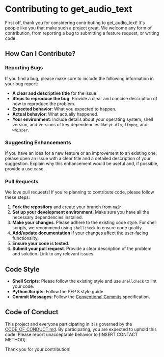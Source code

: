 # Contributing to get_audio_text

First off, thank you for considering contributing to get_audio_text! It's people like you that make such a project great. We welcome any form of contribution, from reporting a bug to submitting a feature request, or writing code.

## How Can I Contribute?

### Reporting Bugs

If you find a bug, please make sure to include the following information in your bug report:

*   **A clear and descriptive title** for the issue.
*   **Steps to reproduce the bug**: Provide a clear and concise description of how to reproduce the problem.
*   **Expected behavior**: What you expected to happen.
*   **Actual behavior**: What actually happened.
*   **Your environment**: Include details about your operating system, shell version, and versions of key dependencies like `yt-dlp`, `ffmpeg`, and `whisper`.

### Suggesting Enhancements

If you have an idea for a new feature or an improvement to an existing one, please open an issue with a clear title and a detailed description of your suggestion. Explain why this enhancement would be useful and, if possible, provide a use case.

### Pull Requests

We love pull requests! If you're planning to contribute code, please follow these steps:

1.  **Fork the repository** and create your branch from `main`.
2.  **Set up your development environment**. Make sure you have all the necessary dependencies installed.
3.  **Make your changes**. Please adhere to the existing code style. For shell scripts, we recommend using `shellcheck` to ensure code quality.
4.  **Add/update documentation** if your changes affect the user-facing functionality.
5.  **Ensure your code is tested**.
6.  **Submit your pull request**. Provide a clear description of the problem and solution. Link to any relevant issues.

## Code Style

*   **Shell Scripts**: Please follow the existing style and use `shellcheck` to lint your code.
*   **Python Scripts**: Follow the PEP 8 style guide.
*   **Commit Messages**: Follow the [Conventional Commits](https://www.conventionalcommits.org/en/v1.0.0/) specification.

## Code of Conduct

This project and everyone participating in it is governed by the [CODE_OF_CONDUCT.md](CODE_OF_CONDUCT.md). By participating, you are expected to uphold this code. Please report unacceptable behavior to [INSERT CONTACT METHOD].

Thank you for your contribution!
